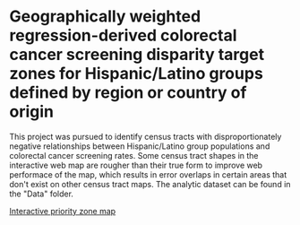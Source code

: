 # Geographically weighted regression-derived colorectal cancer screening disparity target zones for Hispanic/Latino groups defined by region or country of origin

This project was pursued to identify census tracts with disproportionately negative relationships between Hispanic/Latino group populations and colorectal cancer screening rates. Some census tract shapes in the interactive web map are rougher than their true form to improve web performace of the map, which results in error overlaps in certain areas that don't exist on other census tract maps. The analytic dataset can be found in the "Data" folder.

[Interactive priority zone map](https://spatialepidemiology.github.io/GWR_screening_HL_groups/)
